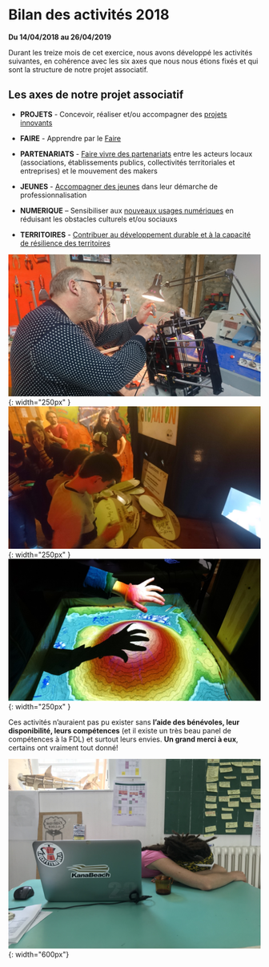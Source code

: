 # Bilan des activités 2018

**Du 14/04/2018 au 26/04/2019**

Durant les treize mois de cet exercice, nous avons développé les activités suivantes, en cohérence avec les six axes que nous nous étions fixés et qui sont la structure de notre projet associatif.

## Les axes de notre projet associatif

- **PROJETS** - Concevoir, réaliser et/ou accompagner des [projets innovants](axe-1-projets.md)

- **FAIRE** - Apprendre par le [Faire](axe-2-faire.md)

- **PARTENARIATS** - [Faire vivre des partenariats](axe-3-partenariats.md)  entre les acteurs locaux (associations, établissements publics, collectivités territoriales et entreprises) et le mouvement des makers

- **JEUNES** - [Accompagner des jeunes](axe-4-jeunes.md) dans leur démarche de professionnalisation

- **NUMERIQUE** – Sensibiliser aux [nouveaux usages numériques](axe-5-numerique.md) en réduisant les obstacles culturels et/ou sociauxs

- **TERRITOIRES** - [Contribuer au développement durable et à la capacité de résilience des territoires](axe-6-territoires.md)

![Fred](../images/FredImp3D.JPG){: width="250px" }
![soireejeunes](../images/SoiJeunLead.JPG){: width="250px" }
![sandbox](../images/sandbox.JPG){: width="250px" }

Ces activités n’auraient pas pu exister sans **l’aide des bénévoles, leur disponibilité, leurs compétences** (et il existe un très beau panel de compétences à la FDL) et surtout leurs envies. **Un grand merci à eux**, certains ont vraiment tout donné!

![fatigue](../images/fatigue.jpg){: width="600px"}
